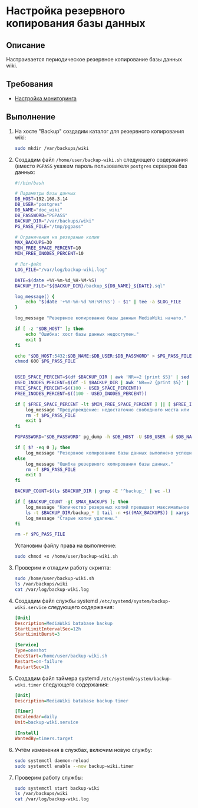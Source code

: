 # Настройка резервного копирования базы данных

## Описание

Настраивается периодическое резервное копирование базы данных wiki.

## Требования

* [Настройка мониторинга](monitoring.md)

## Выполнение

1. На хосте "Backup" создадим каталог для резервного копирования wiki:

    ```sh
    sudo mkdir /var/backups/wiki
    ```

2. Создадим файл `/home/user/backup-wiki.sh` следующего содержания (вместо `PGPASS` укажем пароль пользователя `postgres` серверов баз данных:

    ```sh
    #!/bin/bash

    # Параметры базы данных
    DB_HOST=192.168.3.14
    DB_USER="postgres"
    DB_NAME="doc_wiki"
    DB_PASSWORD="PGPASS"
    BACKUP_DIR="/var/backups/wiki"
    PG_PASS_FILE="/tmp/pgpass"

    # Ограничения на резервные копии
    MAX_BACKUPS=30
    MIN_FREE_SPACE_PERCENT=10
    MIN_FREE_INODES_PERCENT=10

    # Лог-файл
    LOG_FILE="/var/log/backup-wiki.log"

    DATE=$(date +%Y-%m-%d_%H-%M-%S)
    BACKUP_FILE="${BACKUP_DIR}/backup_${DB_NAME}_${DATE}.sql"

    log_message() {
        echo "$(date '+%Y-%m-%d %H:%M:%S') - $1" | tee -a $LOG_FILE
    }

    log_message "Резервное копирование базы данных MediaWiki начато."

    if [ -z "$DB_HOST" ]; then
        echo "Ошибка: хост базы данных недоступен."
        exit 1
    fi

    echo "$DB_HOST:5432:$DB_NAME:$DB_USER:$DB_PASSWORD" > $PG_PASS_FILE
    chmod 600 $PG_PASS_FILE


    USED_SPACE_PERCENT=$(df $BACKUP_DIR | awk 'NR==2 {print $5}' | sed 's/%//')
    USED_INODES_PERCENT=$(df -i $BACKUP_DIR | awk 'NR==2 {print $5}' | sed 's/%//')
    FREE_SPACE_PERCENT=$((100 - USED_SPACE_PERCENT))
    FREE_INODES_PERCENT=$((100 - USED_INODES_PERCENT))

    if [ $FREE_SPACE_PERCENT -lt $MIN_FREE_SPACE_PERCENT ] || [ $FREE_INODES_PERCENT -lt $MIN_FREE_INODES_PERCENT ]; then
        log_message "Предупреждение: недостаточно свободного места или инодов. Резервное копирование не произведено."
        rm -f $PG_PASS_FILE
        exit 1
    fi

    PGPASSWORD="$DB_PASSWORD" pg_dump -h $DB_HOST -U $DB_USER -d $DB_NAME -F c -b -v -f "$BACKUP_FILE"

    if [ $? -eq 0 ]; then
        log_message "Резервное копирование базы данных выполнено успешно: $BACKUP_FILE"
    else
        log_message "Ошибка резервного копирования базы данных."
        rm -f $PG_PASS_FILE
        exit 1
    fi

    BACKUP_COUNT=$(ls $BACKUP_DIR | grep -E '^backup_' | wc -l)

    if [ $BACKUP_COUNT -gt $MAX_BACKUPS ]; then
        log_message "Количество резервных копий превышает максимальное значение ($MAX_BACKUPS). Удаляем старые копии..."
        ls -t $BACKUP_DIR/backup_* | tail -n +$((MAX_BACKUPS)) | xargs rm -f
        log_message "Старые копии удалены."
    fi

    rm -f $PG_PASS_FILE
    ```

    Установим файлу права на выполнение:

    ```sh
    sudo chmod +x /home/user/backup-wiki.sh
    ```

3. Проверим и отладим работу скрипта:

    ```sh
    sudo /home/user/backup-wiki.sh
    ls /var/backups/wiki
    cat /var/log/backup-wiki.log
    ```

4. Создадим файл службы systemd `/etc/systemd/system/backup-wiki.service` следующего содержания:

    ```ini
    [Unit]
    Description=MediaWiki batabase backup
    StartLimitIntervalSec=12h
    StartLimitBurst=3

    [Service]
    Type=oneshot
    ExecStart=/home/user/backup-wiki.sh
    Restart=on-failure
    RestartSec=1h
    ```

5. Создадим файл таймера systemd `/etc/systemd/system/backup-wiki.timer` следующего содержания:

    ```ini
    [Unit]
    Description=MediaWiki batabase backup timer

    [Timer]
    OnCalendar=daily
    Unit=backup-wiki.service

    [Install]
    WantedBy=timers.target
    ```

6. Учтём изменения в службах, включим новую службу:

    ```sh
    sudo systemctl daemon-reload
    sudo systemctl enable --now backup-wiki.timer
    ```

7. Проверим работу службы:

    ```sh
    sudo systemctl start backup-wiki
    ls /var/backups/wiki
    cat /var/log/backup-wiki.log
    ```

